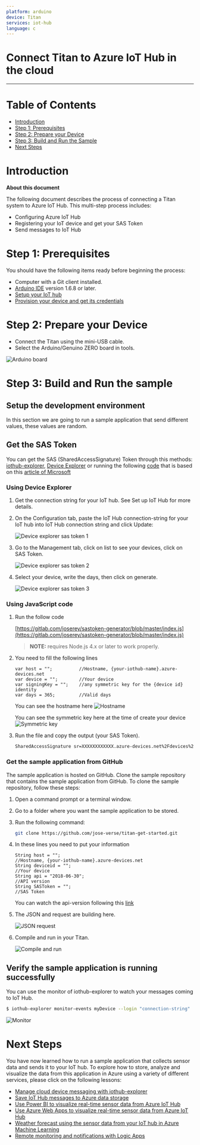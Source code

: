 ```yaml
---
platform: arduino
device: Titan
services: iot-hub
language: c
---
```


# Connect Titan to Azure IoT Hub in the cloud
---

# Table of Contents

-   [Introduction](#Introduction)
-   [Step 1: Prerequisites](#Step-1-Prerequisites)
-   [Step 2: Prepare your Device](#Step-2-PrepareDevice)
-   [Step 3: Build and Run the Sample](#Step-3-Build)
-   [Next Steps](#NextSteps)

<a name="Introduction"></a>
# Introduction

**About this document**

The following document describes the process of connecting a Titan system to Azure IoT Hub. This multi-step process includes:
-   Configuring Azure IoT Hub
-   Registering your IoT device and get your SAS Token
-   Send messages to IoT Hub

<a name="Step-1-Prerequisites"></a>
# Step 1: Prerequisites

You should have the following items ready before beginning the process:
- Computer with a Git client installed.
- [Arduino IDE](https://www.arduino.cc/en/main/software) version 1.6.8 or later.
- [Setup your IoT hub](https://catalog.azureiotsolutions.com/docs?title=Azure/azure-iot-device-ecosystem/setup_iothub) 
- [Provision your device and get its credentials](https://github.com/Azure/azure-iot-device-ecosystem/blob/master/manage_iot_hub.md)

<a name="Step-2-PrepareDevice"></a>
# Step 2: Prepare your Device
-  Connect the Titan using the mini-USB cable.
-  Select the Arduino/Genuino ZERO board in tools.

![Arduino board](media/arduino_board.png)

<a name="Step-3-Build"></a>
# Step 3: Build and Run the sample

## Setup the development environment

In this section we are going to run a sample application that send different values, these values are random.

## Get the SAS Token

You can get the SAS (SharedAccessSignature) Token through this methods: [iothub-explorer](https://github.com/Azure/iothub-explorer), [Device Explorer](https://github.com/Azure/azure-iot-sdk-csharp/releases) or running the following [code](https://gitlab.com/joserey/sastoken-generator/blob/master/index.js) that is based on this [article of Microsoft](https://docs.microsoft.com/en-us/azure/iot-hub/iot-hub-devguide-security#security-tokens)

### Using Device Explorer

1. Get the connection string for your IoT hub. See Set up IoT Hub for more details.

1. On the Configuration tab, paste the IoT Hub connection-string for your IoT hub into IoT Hub connection string and click Update:

    ![Device explorer sas token 1](media/dvsas_1.png)

1. Go to the Management tab, click on list to see your devices, click on SAS Token.

    ![Device explorer sas token 2](media/dvsas_2.png)

1. Select your device, write the days, then click on generate.

    ![Device explorer sas token 3](media/dvsas_3.png)

### Using JavaScript code

1. Run the follow code

    [https://gitlab.com/joserey/sastoken-generator/blob/master/index.js](https://gitlab.com/joserey/sastoken-generator/blob/master/index.js)

    > **NOTE:**
    > requires Node.js 4.x or later to work properly.

1. You need to fill the following lines

    ```
    var host = "";          //Hostname, {your-iothub-name}.azure-devices.net
    var device = "";        //Your device
    var signingKey = "";    //any symmetric key for the {device id} identity
    var days = 365;         //Valid days
    ```
    You can see the hostname here
    ![Hostname](media/hostname.png)

    You can see the symmetric key here at the time of create your device
    ![Symmetric key](media/symmetric_key.png)

1. Run the file and copy the output (your SAS Token).

    ```bash
    SharedAccessSignature sr=XXXXXXXXXXXX.azure-devices.net%2Fdevices%2FXXXXXXXXXXX&sig=XXXXXXXXXXXXXXXXXXXXXXXXXXXXXXXXXXXXXXXXXXXXX&se=1562285589
    ```

### Get the sample application from GitHub

The sample application is hosted on GitHub. Clone the sample repository that contains the sample application from GitHub. To clone the sample repository, follow these steps:

1. Open a command prompt or a terminal window.
1. Go to a folder where you want the sample application to be stored.
1. Run the following command:

   ```bash
   git clone https://github.com/jose-verse/titan-get-started.git
   ```

1. In these lines you need to put your information

    ```
    String host = "";                                                  //Hostname, {your-iothub-name}.azure-devices.net
    String deviceid = "";                                              //Your device
    String api = "2018-06-30";                                         //API version
    String SASToken = "";                                              //SAS Token
    ```
    You can watch the api-version following this [link](https://docs.microsoft.com/en-us/rest/api/iothub/)

1. The JSON and request are building here.

    ![JSON request](media/json_request.png)

1. Compile and run in your Titan.

    ![Compile and run](media/compile_and_run.png)

## Verify the sample application is running successfully

You can use the monitor of iothub-explorer to watch your messages coming to IoT Hub.

```bash
$ iothub-explorer monitor-events myDevice --login "connection-string"
```

![Monitor](media/monitor.png)

<a name="NextSteps"></a>
# Next Steps

You have now learned how to run a sample application that collects sensor data and sends it to your IoT hub. To explore how to store, analyze and visualize the data from this application in Azure using a variety of different services, please click on the following lessons:

-   [Manage cloud device messaging with iothub-explorer]
-   [Save IoT Hub messages to Azure data storage]
-   [Use Power BI to visualize real-time sensor data from Azure IoT Hub]
-   [Use Azure Web Apps to visualize real-time sensor data from Azure IoT Hub]
-   [Weather forecast using the sensor data from your IoT hub in Azure Machine Learning]
-   [Remote monitoring and notifications with Logic Apps]   

[Manage cloud device messaging with iothub-explorer]: https://docs.microsoft.com/en-us/azure/iot-hub/iot-hub-explorer-cloud-device-messaging
[Save IoT Hub messages to Azure data storage]: https://docs.microsoft.com/en-us/azure/iot-hub/iot-hub-store-data-in-azure-table-storage
[Use Power BI to visualize real-time sensor data from Azure IoT Hub]: https://docs.microsoft.com/en-us/azure/iot-hub/iot-hub-live-data-visualization-in-power-bi
[Use Azure Web Apps to visualize real-time sensor data from Azure IoT Hub]: https://docs.microsoft.com/en-us/azure/iot-hub/iot-hub-live-data-visualization-in-web-apps
[Weather forecast using the sensor data from your IoT hub in Azure Machine Learning]: https://docs.microsoft.com/en-us/azure/iot-hub/iot-hub-weather-forecast-machine-learning
[Remote monitoring and notifications with Logic Apps]: https://docs.microsoft.com/en-us/azure/iot-hub/iot-hub-monitoring-notifications-with-azure-logic-apps
